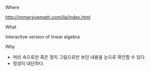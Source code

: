 Where 

http://immersivemath.com/ila/index.html

What 

Interactive version of linear algebra 

Why 

- 머리 속으로만 혹은 정지 그림으로만 보던 내용을 눈으로 확인할 수 있다. 
- 정성이 대단하다. 
